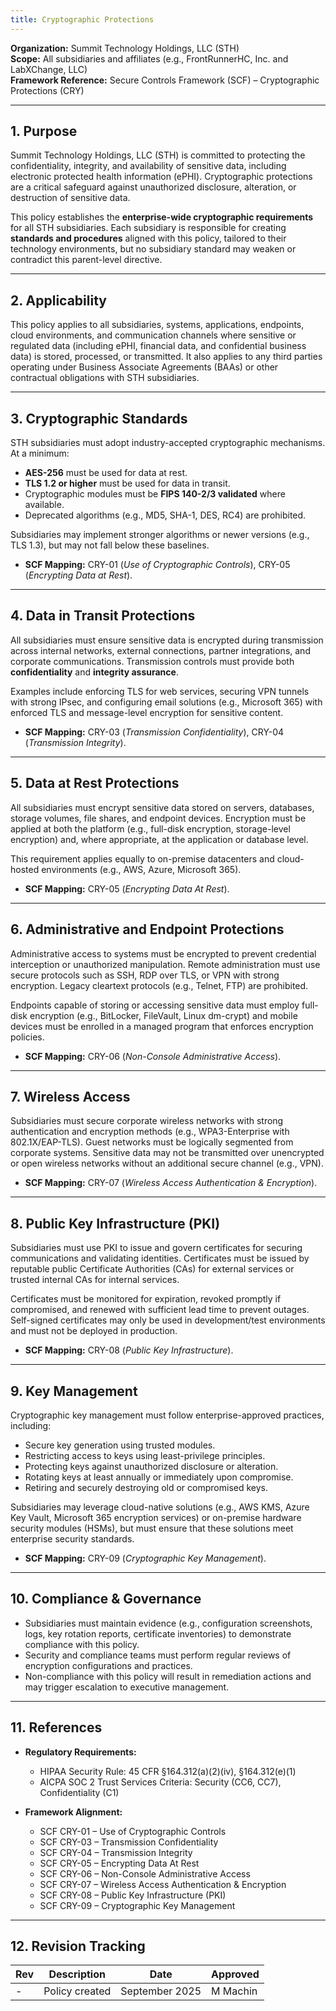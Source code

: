```yaml
---
title: Cryptographic Protections
---
```



**Organization:** Summit Technology Holdings, LLC (STH)  
**Scope:** All subsidiaries and affiliates (e.g., FrontRunnerHC, Inc. and LabXChange, LLC)  
**Framework Reference:** Secure Controls Framework (SCF) – Cryptographic Protections (CRY)  

---

## 1. Purpose

Summit Technology Holdings, LLC (STH) is committed to protecting the confidentiality, integrity, and availability of sensitive data, including electronic protected health information (ePHI). Cryptographic protections are a critical safeguard against unauthorized disclosure, alteration, or destruction of sensitive data.  

This policy establishes the **enterprise-wide cryptographic requirements** for all STH subsidiaries. Each subsidiary is responsible for creating **standards and procedures** aligned with this policy, tailored to their technology environments, but no subsidiary standard may weaken or contradict this parent-level directive.  

---

## 2. Applicability

This policy applies to all subsidiaries, systems, applications, endpoints, cloud environments, and communication channels where sensitive or regulated data (including ePHI, financial data, and confidential business data) is stored, processed, or transmitted. It also applies to any third parties operating under Business Associate Agreements (BAAs) or other contractual obligations with STH subsidiaries.  

---

## 3. Cryptographic Standards

STH subsidiaries must adopt industry-accepted cryptographic mechanisms. At a minimum:

- **AES-256** must be used for data at rest.
- **TLS 1.2 or higher** must be used for data in transit.  
- Cryptographic modules must be **FIPS 140-2/3 validated** where available.  
- Deprecated algorithms (e.g., MD5, SHA-1, DES, RC4) are prohibited.  

Subsidiaries may implement stronger algorithms or newer versions (e.g., TLS 1.3), but may not fall below these baselines.  

- **SCF Mapping:** CRY-01 (*Use of Cryptographic Controls*), CRY-05 (*Encrypting Data at Rest*).  

---

## 4. Data in Transit Protections

All subsidiaries must ensure sensitive data is encrypted during transmission across internal networks, external connections, partner integrations, and corporate communications. Transmission controls must provide both **confidentiality** and **integrity assurance**.  

Examples include enforcing TLS for web services, securing VPN tunnels with strong IPsec, and configuring email solutions (e.g., Microsoft 365) with enforced TLS and message-level encryption for sensitive content.  

- **SCF Mapping:** CRY-03 (*Transmission Confidentiality*), CRY-04 (*Transmission Integrity*).  

---

## 5. Data at Rest Protections

All subsidiaries must encrypt sensitive data stored on servers, databases, storage volumes, file shares, and endpoint devices. Encryption must be applied at both the platform (e.g., full-disk encryption, storage-level encryption) and, where appropriate, at the application or database level.  

This requirement applies equally to on-premise datacenters and cloud-hosted environments (e.g., AWS, Azure, Microsoft 365).  

- **SCF Mapping:** CRY-05 (*Encrypting Data At Rest*).  

---

## 6. Administrative and Endpoint Protections

Administrative access to systems must be encrypted to prevent credential interception or unauthorized manipulation. Remote administration must use secure protocols such as SSH, RDP over TLS, or VPN with strong encryption. Legacy cleartext protocols (e.g., Telnet, FTP) are prohibited.  

Endpoints capable of storing or accessing sensitive data must employ full-disk encryption (e.g., BitLocker, FileVault, Linux dm-crypt) and mobile devices must be enrolled in a managed program that enforces encryption policies.  

- **SCF Mapping:** CRY-06 (*Non-Console Administrative Access*).  

---

## 7. Wireless Access

Subsidiaries must secure corporate wireless networks with strong authentication and encryption methods (e.g., WPA3-Enterprise with 802.1X/EAP-TLS). Guest networks must be logically segmented from corporate systems. Sensitive data may not be transmitted over unencrypted or open wireless networks without an additional secure channel (e.g., VPN).  

- **SCF Mapping:** CRY-07 (*Wireless Access Authentication & Encryption*).  

---

## 8. Public Key Infrastructure (PKI)

Subsidiaries must use PKI to issue and govern certificates for securing communications and validating identities. Certificates must be issued by reputable public Certificate Authorities (CAs) for external services or trusted internal CAs for internal services.  

Certificates must be monitored for expiration, revoked promptly if compromised, and renewed with sufficient lead time to prevent outages. Self-signed certificates may only be used in development/test environments and must not be deployed in production.  

- **SCF Mapping:** CRY-08 (*Public Key Infrastructure*).  

---

## 9. Key Management

Cryptographic key management must follow enterprise-approved practices, including:

- Secure key generation using trusted modules.
- Restricting access to keys using least-privilege principles.  
- Protecting keys against unauthorized disclosure or alteration.  
- Rotating keys at least annually or immediately upon compromise.  
- Retiring and securely destroying old or compromised keys.  

Subsidiaries may leverage cloud-native solutions (e.g., AWS KMS, Azure Key Vault, Microsoft 365 encryption services) or on-premise hardware security modules (HSMs), but must ensure that these solutions meet enterprise security standards.  

- **SCF Mapping:** CRY-09 (*Cryptographic Key Management*).  

---

## 10. Compliance & Governance

- Subsidiaries must maintain evidence (e.g., configuration screenshots, logs, key rotation reports, certificate inventories) to demonstrate compliance with this policy.  
- Security and compliance teams must perform regular reviews of encryption configurations and practices.  
- Non-compliance with this policy will result in remediation actions and may trigger escalation to executive management.  

---

## 11. References

- **Regulatory Requirements:**  
  - HIPAA Security Rule: 45 CFR §164.312(a)(2)(iv), §164.312(e)(1)  
  - AICPA SOC 2 Trust Services Criteria: Security (CC6, CC7), Confidentiality (C1)  

- **Framework Alignment:**  
  - SCF CRY-01 – Use of Cryptographic Controls  
  - SCF CRY-03 – Transmission Confidentiality  
  - SCF CRY-04 – Transmission Integrity  
  - SCF CRY-05 – Encrypting Data At Rest  
  - SCF CRY-06 – Non-Console Administrative Access  
  - SCF CRY-07 – Wireless Access Authentication & Encryption  
  - SCF CRY-08 – Public Key Infrastructure (PKI)  
  - SCF CRY-09 – Cryptographic Key Management  

---

## 12. Revision Tracking

| Rev | Description | Date | Approved |
| --- | ----------- | ---- | -------- |
| - | Policy created | September 2025 | M Machin |
